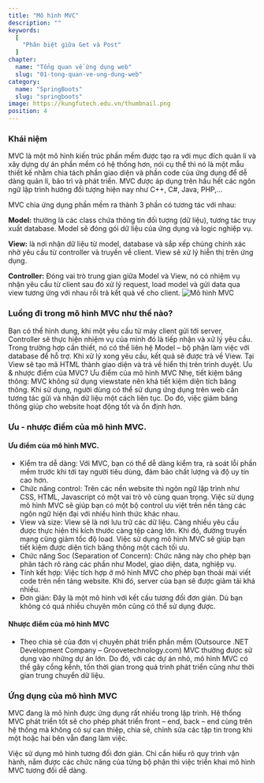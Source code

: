```yaml
---
title: "Mô hình MVC"
description: ""
keywords:
  [
    "Phân biệt giữa Get và Post"
  ]
chapter:
  name: "Tổng quan về ứng dụng web"
  slug: "01-tong-quan-ve-ung-dung-web"
category:
  name: "SpringBoots"
  slug: "springboots"
image: https://kungfutech.edu.vn/thumbnail.png
position: 4
---
```

### Khái niệm
MVC là một mô hình kiến trúc phần mềm được tạo ra với mục đích quản lí và xây dựng dự án phần mềm có hệ thống hơn, nói cụ thể thì nó là một mẫu thiết kế nhằm chia tách phần giao diện và phần code của ứng dụng để dễ dàng quản lí, bảo trì và phát triển. MVC được áp dụng trên hầu hết các ngôn ngữ lập trình hướng đối tượng hiện nay như C++, C#, Java, PHP,...

MVC chia ứng dụng phần mềm ra thành 3 phần có tương tác với nhau:

**Model:** thường là các class chứa thông tin đối tượng (dữ liệu), tương tác truy xuất database. Model sẽ đóng gói dữ liệu của ứng dụng và logic nghiệp vụ.

**View:** là nơi nhận dữ liệu từ model, database và sắp xếp chúng chính xác nhờ yêu cầu từ controller và truyền về client. View sẽ xử lý hiễn thị trên ứng dụng.

**Controller:** Đóng vai trò trung gian giữa Model và View, nó có nhiệm vụ nhận yêu cầu từ client sau đó xử lý request, load model và gửi data qua view tương ứng với nhau rồi trả kết quả về cho client.
![Mô hình MVC](https://cuongteam.com/wp-content/uploads/2020/08/mvc-khai-niem.png)

### Luồng đi trong mô hình MVC như thế nào?
Bạn có thể hình dung, khi  một yêu cầu từ máy client gửi tới server, Controller sẽ thực hiện nhiệm vụ của mình đó là tiếp nhận và xử lý yêu cầu. Trong trường hợp cần thiết, nó có thể liên hệ Model – bộ phận làm việc với database để hỗ trợ.
Khi xử lý xong yêu cầu, kết quả sẽ được trả về View. Tại View sẽ tạo mã HTML thành giao diện và trả về hiển thị trên trình duyệt.
Ưu & nhược điểm của MVC?
Ưu điểm của mô hình MVC
Nhẹ, tiết kiệm băng thông: MVC không sử dụng viewstate nên khá tiết kiệm diện tích băng thông. Khi sử dụng, người dùng có thể sử dụng ứng dụng trên web cần tương tác gửi và nhận dữ liệu một cách liên tục. Do đó, việc giảm băng thông giúp cho website hoạt động tốt và ổn định hơn.

### Ưu - nhược điểm của mô hình MVC.
#### Ưu điểm của mô hình MVC.
- Kiểm tra dễ dàng: Với MVC, bạn có thể dễ dàng kiểm tra, rà soát lỗi phần mềm trước khi tới tay người tiêu dùng, đảm bảo chất lượng và độ uy tín cao hơn.
- Chức năng control: Trên các nền website thì ngôn ngữ lập trình như CSS, HTML, Javascript có một vai trò vô cùng quan trọng. Việc sử dụng mô hình MVC sẽ giúp bạn có một bộ control ưu việt trên nền tảng các ngôn ngữ hiện đại với nhiều hình thức khác nhau.
- View và size: View sẽ là nơi lưu trữ các dữ liệu. Càng nhiều yêu cầu được thực hiện thì kích thước càng tệp càng lớn. Khi  đó, đường truyền mạng cũng giảm tốc độ load. Việc sử dụng mô hình MVC sẽ giúp bạn tiết kiệm được diện tích băng thông một cách tối ưu.
- Chức năng Soc (Separation of Concern): Chức năng này cho phép bạn phân tách rõ ràng các phần như Model, giao diện, data, nghiệp vụ.
- Tính kết hợp: Việc tích hợp ở mô hình MVC cho phép bạn thoải mái viết code trên nền tảng website. Khi đó, server của bạn sẽ được giảm tải khá nhiều.
- Đơn giản: Đây là một mô hình với kết cấu tương đối đơn giản. Dù bạn không có quá nhiều chuyên môn cũng có thể sử dụng được.
#### Nhược điểm của mô hình MVC
- Theo chia sẻ của đơn vị chuyên phát triển phần mềm (Outsource .NET Development Company – Groovetechnology.com) MVC thường được sử dụng vào những dự án lớn. Do đó, với các dự án nhỏ, mô hình MVC có thể gây cồng kềnh, tốn thời gian trong quá trình phát triển cũng như thời gian trung chuyển dữ liệu.
### Ứng dụng của mô hình MVC
MVC đang là mô hình được ứng dụng rất nhiều trong lập trình.
Hệ thống MVC phát triển tốt sẽ cho phép phát triển front – end, back – end cùng trên hệ thống mà không có sự can thiệp, chia sẻ, chỉnh sửa các tập tin trong khi một hoặc hai bên vẫn đang làm việc.

Việc sử dụng mô hình tương đối đơn giản. Chỉ cần hiểu rõ quy trình vận hành, nắm được các chức năng của từng bộ phận thì việc triển khai mô hình MVC tương đối dễ dàng.
